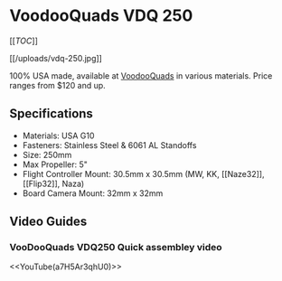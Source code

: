 # VoodooQuads VDQ 250

[[_TOC_]]

[[/uploads/vdq-250.jpg]]

100% USA made, available at [VoodooQuads](http://www.voodooquads.com/vdq250-280-quadcopter/) in various materials. Price ranges from $120 and up.

## Specifications

* Materials: USA G10 
* Fasteners: Stainless Steel & 6061 AL Standoffs
* Size: 250mm 
* Max Propeller: 5"
* Flight Controller Mount: 30.5mm x 30.5mm (MW, KK, [[Naze32]], [[Flip32]], Naza)
* Board Camera Mount: 32mm x 32mm 

## Video Guides

### VooDooQuads VDQ250 Quick assembley video

<<YouTube(a7H5Ar3qhU0)>>

